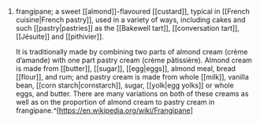 1. frangipane; a sweet [[almond]]-flavoured [[custard]], typical in [[French cuisine|French pastry]], used in a variety of ways, including cakes and such [[pastry|pastries]] as the [[Bakewell tart]], [[conversation tart]], [[Jésuite]] and [[pithivier]].
   
   It is traditionally made by combining two parts of almond cream (crème d’amande) with one part pastry cream (crème pâtissière). Almond cream is made from [[butter]], [[sugar]], [[egg|eggs]], almond meal, bread [[flour]], and rum; and pastry cream is made from whole [[milk]], vanilla bean, [[corn starch|cornstarch]], sugar, [[yolk|egg yolks]] or whole eggs, and butter. There are many variations on both of these creams as well as on the proportion of almond cream to pastry cream in frangipane.^[https://en.wikipedia.org/wiki/Frangipane]